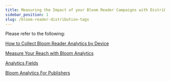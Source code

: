 ```yaml
---
title: Measuring the Impact of your Bloom Reader Campaigns with Distribution Tags
sidebar_position: 1
slug: /bloom-reader-distribution-tags
---
```




Please refer to the following:


[How to Collect Bloom Reader Analytics by Device](/how-to-collect-bloom-reader-analytics)


[Measure Your Reach with Bloom Analytics](/br-analytics)


[Analytics Fields](/analytic-fields) 


[Bloom Analytics For Publishers](/analytics-for-publishers)

